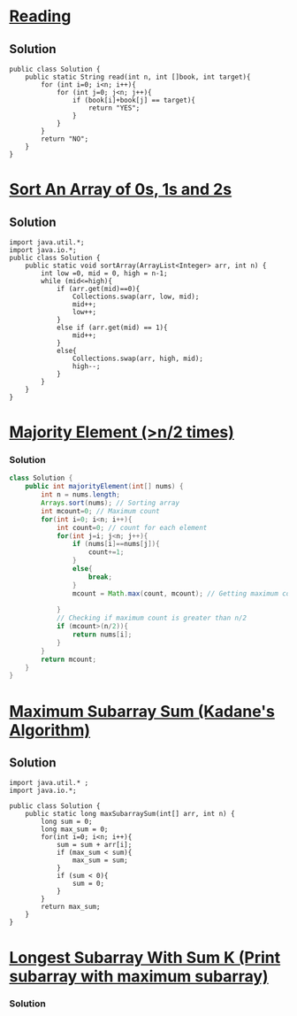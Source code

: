 # [Reading](https://www.codingninjas.com/studio/problems/reading_6845742?utm_source=striver&utm_medium=website&utm_campaign=a_zcoursetuf&leftPanelTab=0)

## Solution
```
public class Solution {
    public static String read(int n, int []book, int target){
        for (int i=0; i<n; i++){
            for (int j=0; j<n; j++){
                if (book[i]+book[j] == target){
                    return "YES";
                }
            }
        }
        return "NO";
    }
}
```
# [Sort An Array of 0s, 1s and 2s](https://www.codingninjas.com/studio/problems/sort-an-array-of-0s-1s-and-2s_892977?utm_source=striver&utm_medium=website&utm_campaign=a_zcoursetuf&leftPanelTab=0)

## Solution
```
import java.util.*;
import java.io.*; 
public class Solution {
    public static void sortArray(ArrayList<Integer> arr, int n) {
        int low =0, mid = 0, high = n-1;
        while (mid<=high){
            if (arr.get(mid)==0){
                Collections.swap(arr, low, mid);
                mid++;
                low++;
            }
            else if (arr.get(mid) == 1){
                mid++;
            }
            else{
                Collections.swap(arr, high, mid);
                high--;
            }
        }
    }
}

```

# [Majority Element (>n/2 times)](https://www.codingninjas.com/studio/problems/majority-element_6783241?utm_source=striver&utm_medium=website&utm_campaign=a_zcoursetuf)

### Solution

```Java
class Solution {
    public int majorityElement(int[] nums) {
        int n = nums.length;
        Arrays.sort(nums); // Sorting array
        int mcount=0; // Maximum count
        for(int i=0; i<n; i++){
            int count=0; // count for each element
            for(int j=i; j<n; j++){
                if (nums[i]==nums[j]){
                    count+=1;
                }
                else{
                    break;
                }
                mcount = Math.max(count, mcount); // Getting maximum count
                
            }
            // Checking if maximum count is greater than n/2
            if (mcount>(n/2)){
                return nums[i];
            }
        }
        return mcount;
    }
}
```

# [Maximum Subarray Sum (Kadane's Algorithm)](https://www.codingninjas.com/studio/problems/maximum-subarray-sum_630526?utm_source=striver&utm_medium=website&utm_campaign=a_zcoursetuf&leftPanelTab=0)

## Solution
```
import java.util.* ;
import java.io.*; 

public class Solution {
	public static long maxSubarraySum(int[] arr, int n) {
		long sum = 0;
		long max_sum = 0;
		for(int i=0; i<n; i++){
			sum = sum + arr[i];
			if (max_sum < sum){
				max_sum = sum;
			}
			if (sum < 0){
				sum = 0;
			}
		}
		return max_sum;
	}
}
```
# [Longest Subarray With Sum K (Print subarray with maximum subarray)](https://www.codingninjas.com/studio/problems/longest-subarray-with-sum-k_6682399?utm_source=striver&utm_medium=website&utm_campaign=a_zcoursetuf&leftPanelTabValue=PROBLEM)

### Solution
```Java
```
